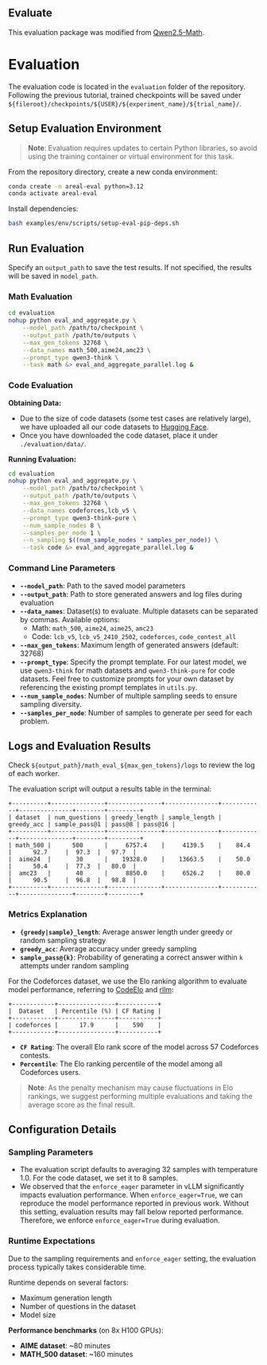 ## Evaluate

This evaluation package was modified from
[Qwen2.5-Math](https://github.com/QwenLM/Qwen2.5-Math/tree/main).

# Evaluation

The evaluation code is located in the `evaluation` folder of the repository. Following
the previous tutorial, trained checkpoints will be saved under
`${fileroot}/checkpoints/${USER}/${experiment_name}/${trial_name}/`.

## Setup Evaluation Environment

> **Note**: Evaluation requires updates to certain Python libraries, so avoid using the
> training container or virtual environment for this task.

From the repository directory, create a new conda environment:

```bash
conda create -n areal-eval python=3.12
conda activate areal-eval
```

Install dependencies:

```bash
bash examples/env/scripts/setup-eval-pip-deps.sh
```

## Run Evaluation

Specify an `output_path` to save the test results. If not specified, the results will be
saved in `model_path`.

### Math Evaluation

```bash
cd evaluation
nohup python eval_and_aggregate.py \
    --model_path /path/to/checkpoint \
    --output_path /path/to/outputs \
    --max_gen_tokens 32768 \
    --data_names math_500,aime24,amc23 \
    --prompt_type qwen3-think \
    --task math &> eval_and_aggregate_parallel.log &
```

### Code Evaluation

**Obtaining Data:**

- Due to the size of code datasets (some test cases are relatively large), we have
  uploaded all our code datasets to [Hugging Face](https://huggingface.co/inclusionAI).
- Once you have downloaded the code dataset, place it under `./evaluation/data/`.

**Running Evaluation:**

```bash
cd evaluation
nohup python eval_and_aggregate.py \
    --model_path /path/to/checkpoint \
    --output_path /path/to/outputs \
    --max_gen_tokens 32768 \
    --data_names codeforces,lcb_v5 \
    --prompt_type qwen3-think-pure \
    --num_sample_nodes 8 \
    --samples_per_node 1 \
    --n_sampling $((num_sample_nodes * samples_per_node)) \
    --task code &> eval_and_aggregate_parallel.log &
```

### Command Line Parameters

- **`--model_path`**: Path to the saved model parameters
- **`--output_path`**: Path to store generated answers and log files during evaluation
- **`--data_names`**: Dataset(s) to evaluate. Multiple datasets can be separated by
  commas. Available options:
  - Math: `math_500`, `aime24`, `aime25`, `amc23`
  - Code: `lcb_v5`, `lcb_v5_2410_2502`, `codeforces`, `code_contest_all`
- **`--max_gen_tokens`**: Maximum length of generated answers (default: 32768)
- **`--prompt_type`**: Specify the prompt template. For our latest model, we use
  `qwen3-think` for math datasets and `qwen3-think-pure` for code datasets. Feel free to
  customize prompts for your own dataset by referencing the existing prompt templates in
  `utils.py`.
- **`--num_sample_nodes`**: Number of multiple sampling seeds to ensure sampling
  diversity.
- **`--samples_per_node`**: Number of samples to generate per seed for each problem.

## Logs and Evaluation Results

Check `${output_path}/math_eval_${max_gen_tokens}/logs` to review the log of each
worker.

The evaluation script will output a results table in the terminal:

```
+----------+---------------+---------------+---------------+------------+---------------+--------+---------+
| dataset  | num_questions | greedy_length | sample_length | greedy_acc | sample_pass@1 | pass@8 | pass@16 |
+----------+---------------+---------------+---------------+------------+---------------+--------+---------+
| math_500 |      500      |     6757.4    |     4139.5    |    84.4    |      92.7     |  97.3  |   97.7  |
|  aime24  |       30      |    19328.0    |    13663.5    |    50.0    |      50.4     |  77.3  |   80.0  |
|  amc23   |       40      |     8850.0    |     6526.2    |    80.0    |      90.5     |  96.8  |   98.8  |
+----------+---------------+---------------+---------------+------------+---------------+--------+---------+
```

### Metrics Explanation

- **`{greedy|sample}_length`**: Average answer length under greedy or random sampling
  strategy
- **`greedy_acc`**: Average accuracy under greedy sampling
- **`sample_pass@{k}`**: Probability of generating a correct answer within `k` attempts
  under random sampling

For the Codeforces dataset, we use the Elo ranking algorithm to evaluate model
performance, referring to [CodeElo](https://github.com/QwenLM/CodeElo) and
[rllm](https://github.com/agentica-project/rllm):

```
+------------+----------------+-----------+
|  Dataset   | Percentile (%) | CF Rating |
+------------+----------------+-----------+
| codeforces |      17.9      |    590    |
+------------+----------------+-----------+
```

- **`CF Rating`**: The overall Elo rank score of the model across 57 Codeforces
  contests.
- **`Percentile`**: The Elo ranking percentile of the model among all Codeforces users.

> **Note**: As the penalty mechanism may cause fluctuations in Elo rankings, we suggest
> performing multiple evaluations and taking the average score as the final result.

## Configuration Details

### Sampling Parameters

- The evaluation script defaults to averaging 32 samples with temperature 1.0. For the
  code dataset, we set it to 8 samples.
- We observed that the `enforce_eager` parameter in vLLM significantly impacts
  evaluation performance. When `enforce_eager=True`, we can reproduce the model
  performance reported in previous work. Without this setting, evaluation results may
  fall below reported performance. Therefore, we enforce `enforce_eager=True` during
  evaluation.

### Runtime Expectations

Due to the sampling requirements and `enforce_eager` setting, the evaluation process
typically takes considerable time.

Runtime depends on several factors:

- Maximum generation length
- Number of questions in the dataset
- Model size

**Performance benchmarks** (on 8x H100 GPUs):

- **AIME dataset**: ~80 minutes
- **MATH_500 dataset**: ~160 minutes
